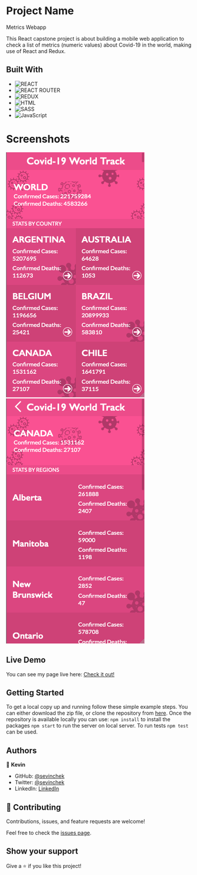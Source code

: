 # Project Name

Metrics Webapp

This React capstone project is about building a mobile web application to check a list of metrics (numeric values) about Covid-19 in the world, making use of React and Redux.

## Built With

- ![REACT](https://img.shields.io/badge/React-20232A?style=for-the-badge&logo=react&logoColor=61DAFB)
- ![REACT ROUTER](https://img.shields.io/badge/React_Router-CA4245?style=for-the-badge&logo=react-router&logoColor=white)
- ![REDUX](https://img.shields.io/badge/Redux-593D88?style=for-the-badge&logo=redux&logoColor=white)
- ![HTML](https://img.shields.io/badge/HTML5-E34F26?style=for-the-badge&logo=html5&logoColor=white)
- ![SASS](https://img.shields.io/badge/Sass-CC6699?style=for-the-badge&logo=sass&logoColor=white)
- ![JavaScript](https://img.shields.io/badge/javascript-%23323330.svg?style=for-the-badge&logo=javascript&logoColor=%23F7DF1E)

# Screenshots

![screenshot](./screenshot/app-screenshot-1.png)
![screenshot](./screenshot/app-screenshot-2.png)

## Live Demo

You can see my page live here:
[Check it out!](https://sevinchek.github.io/metrics-webapp/)

## Getting Started

To get a local copy up and running follow these simple example steps. You can either download the zip file, or clone the repository from [here](https://github.com/sevinchek/metrics-webapp). Once the repository is available locally you can use: `npm install` to install the packages `npm start` to run the server on local server.
To run tests `npm test` can be used.

## Authors

👤 **Kevin**

- GitHub: [@sevinchek](https://github.com/sevinchek)
- Twitter: [@sevinchek](https://twitter.com/sevinchek)
- LinkedIn: [LinkedIn](https://linkedin.com/in/sevinchek)

## 🤝 Contributing

Contributions, issues, and feature requests are welcome!

Feel free to check the [issues page](https://github.com/the-catalystmc/space-travelers-hub/issues).

## Show your support

Give a ⭐️ if you like this project!
